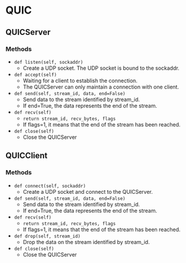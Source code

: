 # QUIC
## QUICServer
### Methods
* `def listen(self, sockaddr)`
  * Create a UDP socket. The UDP socket is bound to the sockaddr.
* `def accept(self)`
  * Waiting for a client to establish the connection.
  * The QUICServer can only maintain a connection with one client.
* `def send(self, stream_id, data, end=False)`
  * Send data to the stream identified by stream_id.
  * If end=True, the data represents the end of the stream.
* `def recv(self)`
  * `return stream_id, recv_bytes, flags`
  * If flags=1, it means that the end of the stream has been reached.
* `def close(self)`
  * Close the QUICServer
## QUICClient
### Methods
* `def connect(self, sockaddr)`
  * Create a UDP socket and connect to the QUICServer.
* `def send(self, stream_id, data, end=False)`
  * Send data to the stream identified by stream_id.
  * If end=True, the data represents the end of the stream.
* `def recv(self)`
  * `return stream_id, recv_bytes, flags`
  * If flags=1, it means that the end of the stream has been reached.
* `def drop(self, stream_id)`
  * Drop the data on the stream identified by stream_id.
* `def close(self)`
  * Close the QUICServer
